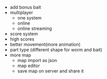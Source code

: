 * add bonus bait
* multiplayer
  * one system
  * online
  * online streaming
* score system
* high scores
* better movement(more animation)
* part type (different shape for worm and bait)
* more map
  * map import as json
  * map editor
  * save map on server and share it
